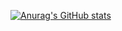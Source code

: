 [![Anurag's GitHub stats](https://github-readme-stats.vercel.app/api?username=Smyk-Nikolay)](https://github.com/anuraghazra/github-readme-stats)
